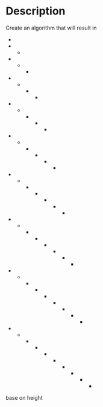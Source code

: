 # Description
Create an algorithm that will result in 

+ 
+ +
+ - +
+ - - +
+ - - - +
+ - - - - +
+ - - - - - +
+ - - - - - - +
+ - - - - - - - +
+ + + + + + + + + +

base on height